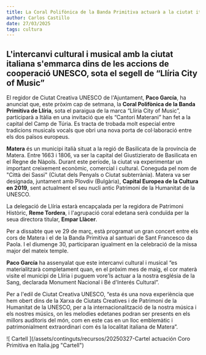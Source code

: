 ```yaml
---
title: La Coral Polifònica de la Banda Primitiva actuarà a la ciutat italiana de Matera
author: Carlos Castillo
date: 27/03/2025
tags: cultura
---
```


## L'intercanvi cultural i musical amb la ciutat italiana s'emmarca dins de les accions de cooperació UNESCO, sota el segell de “Llíria City of Music”

El regidor de Ciutat Creativa UNESCO de l'Ajuntament, **Paco García**, ha anunciat que, este pròxim cap de setmana, la **Coral Polifònica de la Banda Primitiva de Llíria**, sota el paraigua de la marca “Llíria City of Music”, participarà a Itàlia en una invitació que els “Cantori Materani” han fet a la capital del Camp de Túria. Es tracta de trobada molt especial entre tradicions musicals vocals que obri una nova porta de col·laboració entre els dos països europeus.

**Matera** és un municipi italià situat a la regió de Basilicata de la província de Matera. Entre 1663 i 1806, va ser la capital del Giustizierato de Basilicata en el Regne de Nàpols. Durant este període, la ciutat va experimentar un important creixement econòmic, comercial i cultural. Coneguda pel nom de "Città dei Sassi" (Ciutat dels Penyals o Ciutat subterrània). Matera va ser designada, juntament amb Plovdiv (Bulgària), **Capital Europea de la Cultura en 2019**, sent actualment el seu nucli antic Patrimoni de la Humanitat de la UNESCO.

La delegació de Llíria estarà encapçalada per la regidora de Patrimoni Històric, **Reme Tordera**, i l'agrupació coral edetana serà conduïda per la seua directora titular, **Empar Llàcer**.

Per a dissabte que ve 29 de març, està programat un gran concert entre els cors de Matera i el de la Banda Primitiva al santuari de Sant Francesco da Paola. I el diumenge 30, participaran igualment en la celebració de la missa major del mateix temple.

**Paco García** ha assenyalat que este intercanvi cultural i musical “es materialitzarà completament quan, en el pròxim mes de maig, el cor materà visite el municipi de Llíria i puguem vore'ls actuar a la nostra església de la Sang, declarada Monument Nacional i Bé d'Interés Cultural”.

Per a l'edil de Ciutat Creativa UNESCO, “esta és una nova experiència que hem obert dins de la Xarxa de Ciutats Creatives i de Patrimoni de la Humanitat de la UNESCO, per a la internacionalització de la nostra música i els nostres músics, on les melodies edetanes podran ser presents en els millors auditoris del món, com en este cas en un lloc emblemàtic i patrimonialment extraordinari com és la localitat italiana de Matera”.

![ Cartell ](/assets/continguts/recursos/20250327-Cartel actuación Coro Primitiva en Italia.jpg "Cartell")

